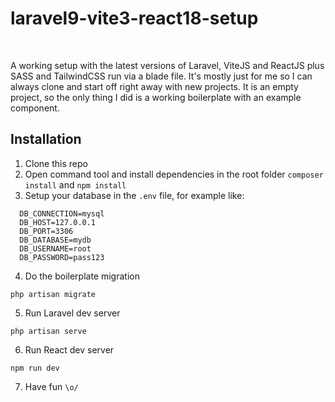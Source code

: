 # laravel9-vite3-react18-setup
<br>

A working setup with the latest versions of Laravel, ViteJS and ReactJS plus SASS and TailwindCSS run via a blade file. It's mostly just for me so I can always clone and start off right away with new projects. It is an empty project, so the only thing I did is a working boilerplate with an example component.
<br>

## Installation
1. Clone this repo
2. Open command tool and install dependencies in the root folder `composer install` and `npm install`
3. Setup your database in the `.env` file, for example like:
```
  DB_CONNECTION=mysql
  DB_HOST=127.0.0.1
  DB_PORT=3306
  DB_DATABASE=mydb
  DB_USERNAME=root
  DB_PASSWORD=pass123
```
4. Do the boilerplate migration 
```
php artisan migrate
```
5. Run Laravel dev server
```
php artisan serve
```
6. Run React dev server
```
npm run dev
```
7. Have fun `\o/`
